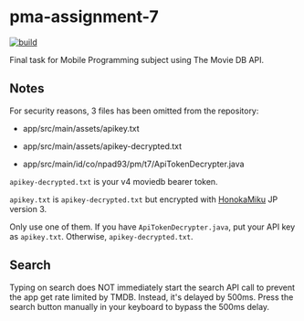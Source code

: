 pma-assignment-7
=====

[![build](https://github.com/MikuAuahDark/pma-assignment-7/actions/workflows/build.yml/badge.svg?branch=master)](https://github.com/MikuAuahDark/pma-assignment-7/actions/workflows/build.yml)

Final task for Mobile Programming subject using The Movie DB API.

Notes
-----

For security reasons, 3 files has been omitted from the repository:

* app/src/main/assets/apikey.txt

* app/src/main/assets/apikey-decrypted.txt

* app/src/main/id/co/npad93/pm/t7/ApiTokenDecrypter.java

`apikey-decrypted.txt` is your v4 moviedb bearer token.

`apikey.txt` is `apikey-decrypted.txt` but encrypted with [HonokaMiku](https://github.com/MikuAuahDark/HonokaMiku) JP version 3.

Only use one of them. If you have `ApiTokenDecrypter.java`, put your API key as `apikey.txt`. Otherwise, `apikey-decrypted.txt`.

Search
-----

Typing on search does NOT immediately start the search API call to prevent the app get rate limited by TMDB. Instead, it's delayed by 500ms.
Press the search button manually in your keyboard to bypass the 500ms delay.
